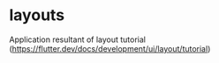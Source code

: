 # layouts

Application resultant of layout tutorial (https://flutter.dev/docs/development/ui/layout/tutorial)